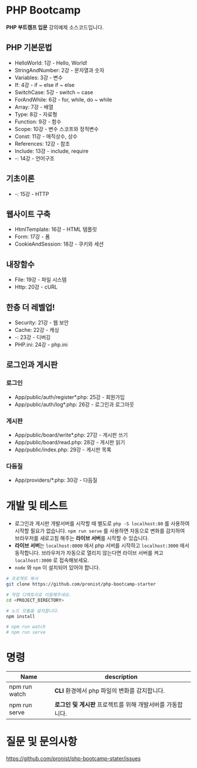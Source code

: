 # PHP Bootcamp

**PHP 부트캠프 입문** 강의예제 소스코드입니다.

## PHP 기본문법

* HelloWorld: 1강 - Hello, World!
* StringAndNumber: 2강 - 문자열과 숫자
* Variables: 3강 - 변수
* If: 4강 - if ~ else if ~ else
* SwitchCase: 5강 - switch ~ case
* ForAndWhile: 6강 - for, while, do ~ while
* Array: 7강 - 배열
* Type: 8강 - 자료형
* Function: 9강 - 함수
* Scope: 10강 - 변수 스코프와 정적변수
* Const: 11강 - 매직상수, 상수
* References: 12강 - 참조
* Include: 13강 - include, require
* -: 14강 - 언어구조

## 기초이론

* -: 15강 - HTTP

## 웹사이트 구축

* HtmlTemplate: 16강 - HTML 템플릿
* Form: 17강 - 폼
* CookieAndSession: 18강 - 쿠키와 세션

## 내장함수

* File: 19강 - 파일 시스템
* Http: 20강 - cURL

## 한층 더 레벨업!

* Security: 21강 - 웹 보안
* Cache: 22강 - 캐싱
* -: 23강 - 디버깅
* PHP.ini: 24강 - php.ini

## 로그인과 게시판

### 로그인

* App/public/auth/register*.php: 25강 - 회원가입
* App/public/auth/log*.php: 26강 - 로그인과 로그아웃

### 게시판

* App/public/board/write*.php: 27강 - 게시판 쓰기
* App/public/board/read.php: 28강 - 게시판 읽기
* App/public/index.php: 29강 - 게시판 목록

### 다듬질

* App/providers/*.php: 30강 - 다듬질

# 개발 및 테스트

* 로그인과 게시판 개발서버를 시작할 때 별도로 ```php -S localhost:80``` 를 사용하여 시작할 필요가 없습니다. ```npm run serve``` 를 사용하면 자동으로 변화를 감지하여 브라우저를 새로고침 해주는 **라이브 서버**를 시작할 수 있습니다.
* **라이브 서버**는 ```localhost:8000``` 에서 php 서버를 시작하고 ```localhost:3000``` 에서 동작합니다. 브라우저가 자동으로 열리지 않는다면 라이브 서버를 켜고 ```localhost:3000``` 로 접속해보세요.
* ```node``` 와 ```npm``` 이 설치되어 있어야 합니다.

```bash
# 프로젝트 복사
git clone https://github.com/pronist/php-bootcamp-starter

# 작업 디렉토리로 이동해주세요.
cd <PROJECT_DIRECTORY>

# 노드 모듈을 설치합니다.
npm install

# npm run watch
# npm run serve
```

# 명령

|Name|description|
|----|-----------|
|npm run watch|**CLI** 환경에서 php 파일의 변화를 감지합니다.|
|npm run serve|**로그인 및 게시판** 프로젝트를 위해 개발서버를 가동합니다.|

# 질문 및 문의사항

https://github.com/pronist/php-bootcamp-stater/issues